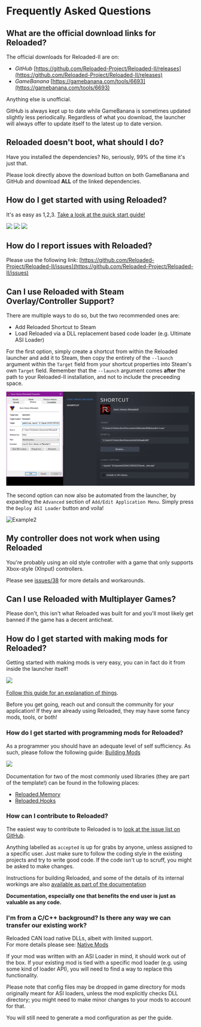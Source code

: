 # Frequently Asked Questions

## What are the official download links for Reloaded?

The official downloads for Reloaded-II are on:

- *GitHub* [https://github.com/Reloaded-Project/Reloaded-II/releases](https://github.com/Reloaded-Project/Reloaded-II/releases)
- *GameBanana* [https://gamebanana.com/tools/6693](https://gamebanana.com/tools/6693)

Anything else is unofficial.

GitHub is always kept up to date while GameBanana is sometimes updated slightly less periodically. Regardless of what you download, the launcher will always offer to update itself to the latest up to date version.

## Reloaded doesn't boot, what should I do?

Have you installed the dependencies?
No, seriously, 99% of the time it's just that. 

Please look directly above the download button on both GameBanana and GitHub and download **ALL** of the linked dependencies.

## How do I get started with using Reloaded?

It's as easy as 1,2,3. [Take a look at the quick start guide!](./QuickStart.md)

![](https://cdn.discordapp.com/attachments/745941458686705767/746941213982326865/AddAnApplication.gif)
![](https://cdn.discordapp.com/attachments/745941458686705767/746941230813806652/DownloadModAndUnhide.gif)
![](https://cdn.discordapp.com/attachments/745941458686705767/746941241383583744/EnableModAndLaunchGame.gif)

## How do I report issues with Reloaded?
Please use the following link: [https://github.com/Reloaded-Project/Reloaded-II/issues](https://github.com/Reloaded-Project/Reloaded-II/issues)

## Can I use Reloaded with Steam Overlay/Controller Support?

There are multiple ways to do so, but the two recommended ones are:

- Add Reloaded Shortcut to Steam
- Load Reloaded via a DLL replacement based code loader (e.g. Ultimate ASI Loader)

For the first option, simply create a shortcut from within the Reloaded launcher and add it to Steam, then copy the entirety of the `--launch` argument within the `Target` field from your shortcut properties into Steam's own `Target` field. Remember that the `--launch` argument comes **after** the path to your Reloaded-II installation, and not to include the preceeding space.

![Example](./Images/SteamShortcutSimple.png)

The second option can now also be automated from the launcher, by expanding the `Advanced` section of `Add/Edit Application Menu`. Simply press the `Deploy ASI Loader` button and voila!

![Example2](https://cdn.discordapp.com/attachments/745941458686705767/746954951850328135/unknown.png)

## My controller does not work when using Reloaded

You're probably using an old style controller with a game that only supports Xbox-style (XInput) controllers.

Please see [issues/38](https://github.com/Reloaded-Project/Reloaded-II/issues/38) for more details and workarounds.

## Can I use Reloaded with Multiplayer Games?
Please don't, this isn't what Reloaded was built for and you'll most likely get banned if the game has a decent anticheat.

## How do I get started with making mods for Reloaded?

Getting started with making mods is very easy, you can in fact do it from inside the launcher itself!

![](https://cdn.discordapp.com/attachments/745941458686705767/746942148816928828/unknown.png)

[Follow this guide for an explanation of things](./CreatingMods.md). 

Before you get going, reach out and consult the community for your application! If they are already using Reloaded, they may have some fancy mods, tools, or both!

### How do I get started with programming mods for Reloaded?

As a programmer you should have an adequate level of self sufficiency. As such, please follow the following guide: [Building Mods](./DevelopmentEnvironmentSetup.md)

![](https://cdn.discordapp.com/attachments/745941458686705767/746946696797356072/NewProject.png)

Documentation for two of the most commonly used libraries (they are part of the template!) can be found in the following places:

- [Reloaded.Memory](https://github.com/Reloaded-Project/Reloaded.Memory)
- [Reloaded.Hooks](https://github.com/Reloaded-Project/Reloaded.Hooks)

### How can I contribute to Reloaded?

The easiest way to contribute to Reloaded is to [look at the issue list on GitHub](https://github.com/Reloaded-Project/Reloaded-II/issues).

Anything labelled as `accepted` is up for grabs by anyone, unless assigned to a specific user.
Just make sure to follow the coding style in the existing projects and try to write good code. 
If the code isn't up to scruff, you might be asked to make changes.

Instructions for building Reloaded, and some of the details of its internal workings are also [available as part of the documentation](./index.md#reloaded-for-potential-contributors)

**Documentation, especially one that benefits the end user is just as valuable as any code.**

### I'm from a C/C++ background? Is there any way we can transfer our existing work?

Reloaded CAN load native DLLs, albeit with limited support.<br/>
For more details please see: [Native Mods](./NativeMods.md)

If your mod was written with an ASI Loader in mind, it should work out of the box.
If your existing mod is tied with a specific mod loader (e.g. using some kind of loader API), you will need to find a way to replace this functionality.

Please note that config files may be dropped in game directory for mods originally meant for ASI loaders, unless the mod explicitly checks DLL directory; you might need to make minor changes to your mods to account for that.

You will still need to generate a mod configuration as per the guide.
